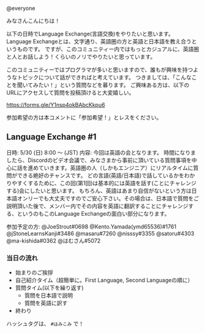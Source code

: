 @everyone

みなさんこんにちは！

以下の日時でLanguage Exchange(言語交換)をやりたいと思います。
Language Exchangeとは、文字通り、英語圏の方と英語と日本語を教え合うというものです。
ですが、このコミュニティー内ではもっとカジュアルに、英語圏と人とお話しよう！くらいのノリでやりたいと思っています。

このコミュニティーではプログラマが多いと思いますので、誰もが興味を持つようなトピックについて話ができればと考えています。
つきましては、「こんなことを聞いてみたい！」という質問などを募ります。
ご興味ある方は、以下のURLにアクセスして質問を投稿頂けると大変嬉しい。

https://forms.gle/Y1nsp4okBAbcKkpu6

参加希望の方は本コメントに「参加希望！」とレスをください。

## Language Exchange #1

日時: 5/30 (日) 8:00 〜 (JST)
内容:
今回は英語の会となります。
時間になりましたら、Discordのビデオ会議で、みなさまから事前に頂いている質問事項を中心に話を進めていきます。英語圏の人（しかもエンジニア）にリアルタイムに質問ができる絶好のチャンスです。
どの言語(英語/日本語)で話しているかをわかりやすくするために、この回(第1回)は基本的には英語を話す(ことにチャレンジする)会にしたいと思います。
もちろん、英語はあまり自信がないという方は日本語オンリーでも大丈夫ですのでご安心下さい。その場合は、日本語で質問をご説明頂いた後で、メンバー内でその内容を英語に翻訳することにチャレンジする、というのもこのLanguage Exchangeの面白い部分になります。

参加予定の方:
@JoeStrout#0698
@Kento.Yamada(ymd65536)#1761
@jStoneLearnsKanji#3486
@masaru#7260
@nisssy#3355
@satoru#4303
@ma-kishida#0362
@はむさん#5072

### 当日の流れ

* 始まりのご挨拶
* 自己紹介タイム（超簡単に。First Language, Second Languageの順に）
* 質問タイム(以下を繰り返す)
    * 質問を日本語で説明
    * 質問を英語に訳す
* 終わり

ハッシュタグは、 `#はみこみ` で！

